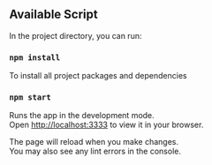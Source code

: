 ## Available Script

In the project directory, you can run:

### `npm install`

To install all project packages and dependencies

### `npm start`

Runs the app in the development mode.\
Open [http://localhost:3333](http://localhost:3333) to view it in your browser.

The page will reload when you make changes.\
You may also see any lint errors in the console.
